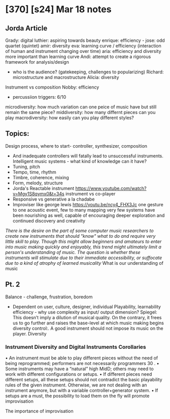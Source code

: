 # [370] [s24] Mar 18 notes

## Jorda Article

Grady: digital luthier: aspiring towards beauty
enrique: efficiency - 
jose: odd quartet (quintet)
amir: diversity
eva: learning curve / efficiency (interaction of human and instrument changing over time)
aria: efficiency and diversity more important than learning curve
Andi: attempt to create a rigorous framework for analysis/design
- who is the audience? (gatekeeping, challenges to popularizing)
Richard: microstructure and macrostructure
Alicia: diversity

Instrument vs composition
Nobby: efficiency
- percussiion triggers: 6/10

microdiversity: how much variation can one peice of music have but still remain the same piece?
middiversity: how many differnt pieces can you play
macrodiversity: how easily can you play different styles?

## Topics: 
Design process, where to start- controller, synthesizer, composition
- And inadequate controllers will fatally lead to unsuccessful instruments.
Intelligent music systems - what kind of knowledge can it have?
- Tuning, pitch
- Tempo, time, rhythm 
- Timbre, coherence, mixing
- Form, melody, structure 
- Jorda's Reactable instrument https://www.youtube.com/watch?v=Mgy1S8qymx0&t=34s
instrument vs co-player
- Responsive vs generative a la chadabe 
- Improviser like george lewis https://youtu.be/ncy4_FHX3Jc
one gesture to one acoustic event, few to many mapping
very few systems have been nourishing as well, capable of encouraging deeper exploration and continued discovery and creativity

*There is the desire on the part of some computer music researchers to create new instruments that should "know" what to do and require very little skill to play. Though this might allow beginners and amateurs to enter into music making quickly and enjoyably, this trend might ultimately limit a person's understanding of music. The question is whether these instruments will stimulate due to their immediate accessibility, or suffocate due to a kind of atrophy of learned musicality*
What is our understanding of music

## Pt. 2
Balance - challenge, frustration, boredom
* Dependent on user, culture, designer, individual
Playability, learnability
efficiency - why use complexity as input/ output dimension?
Spiegel: This doesn’t imply a dilution of musical quality. On the contrary, it frees us to go further and raises the base-level at which music making begins
diversity control:. A good instrument should not impose its music on the player.
Diversity 

### Instrument Diversity and Digital Instruments Corollaries

• An instrument must be able to play different pieces without the need of being reprogrammed; performers are not necessarily programmers 30 .
• Some instruments may have a “natural” high MidD; others may need to work with different configurations or setups.
• If different pieces need different setups, all these setups should not contradict the basic playability rules of the given instrument. Otherwise, we are not dealing with an instrument anymore, but with a variable controller+generator system.
• If setups are a must, the possibility to load them on the fly will promote improvisation

The importance of improvisation 


